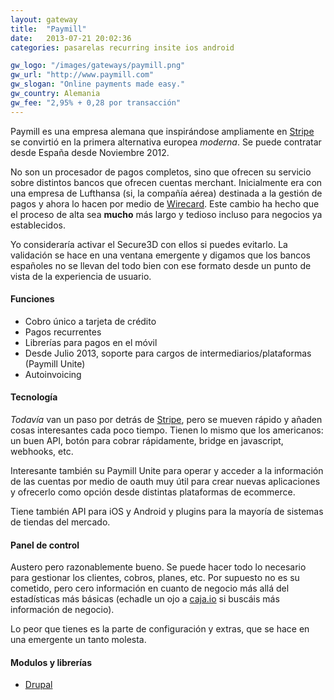 ```yaml
---
layout: gateway
title:  "Paymill"
date:   2013-07-21 20:02:36
categories: pasarelas recurring insite ios android

gw_logo: "/images/gateways/paymill.png"
gw_url: "http://www.paymill.com"
gw_slogan: "Online payments made easy."
gw_country: Alemania
gw_fee: "2,95% + 0,28 por transacción"
---
```


Paymill es una empresa alemana que inspirándose ampliamente en [Stripe](/stripe/) se convirtió en la primera alternativa europea _moderna_. Se puede contratar desde España desde Noviembre 2012.  

No son un procesador de pagos completos, sino que ofrecen su servicio sobre distintos bancos que ofrecen cuentas merchant. Inicialmente era con una empresa de Lufthansa (si, la compañía aérea) destinada a la gestión de pagos y ahora lo hacen por medio de [Wirecard](/wirecard/). Este cambio ha hecho que el proceso de alta sea **mucho** más largo y tedioso incluso para negocios ya establecidos.

Yo consideraría activar el Secure3D con ellos si puedes evitarlo. La validación se hace en una ventana emergente y digamos que los bancos españoles no se llevan del todo bien con ese formato desde un punto de vista de la experiencia de usuario.

#### Funciones

- Cobro único a tarjeta de crédito
- Pagos recurrentes
- Librerías para pagos en el móvil
- Desde Julio 2013, soporte para cargos de intermediarios/plataformas (Paymill Unite)
- Autoinvoicing

#### Tecnología

_Todavía_ van un paso por detrás de [Stripe](/stripe/), pero se mueven rápido y añaden cosas interesantes cada poco tiempo. Tienen lo mismo que los americanos: un buen API, botón para cobrar rápidamente, bridge en javascript, webhooks, etc.

Interesante también su Paymill Unite para operar y acceder a la información de las cuentas por medio de oauth muy útil para crear nuevas aplicaciones y ofrecerlo como opción desde distintas plataformas de ecommerce.

Tiene también API para iOS y Android y plugins para la mayoría de sistemas de tiendas del mercado.

#### Panel de control

Austero pero razonablemente bueno. Se puede hacer todo lo necesario para gestionar los clientes, cobros, planes, etc. Por supuesto no es su cometido, pero cero información en cuanto de negocio más allá del estadísticas más básicas (echadle un ojo a [caja.io](http://www.caja.io) si buscáis más información de negocio). 

Lo peor que tienes es la parte de configuración y extras, que se hace en una emergente un tanto molesta.


#### Modulos y librerías

- [Drupal](https://drupal.org/project/commerce_paymill)